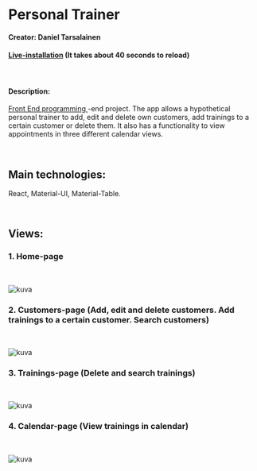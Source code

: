 # Personal Trainer

#### Creator: Daniel Tarsalainen

#### [Live-installation](https://personaltrainer-application.herokuapp.com/home) (It takes about 40 seconds to reload)

</br>

#### Description:
[Front End programming ](https://opinto-opas.haaga-helia.fi/course_unit/SWD4TN026) -end project. The app allows a hypothetical personal trainer to add, edit and delete own customers, add trainings to a certain customer or delete them. It also has a functionality to view appointments in three different calendar views.

</br>

## Main technologies: 
React, Material-UI, Material-Table.

</br>

## Views:

### 1. Home-page
</br>

 ![kuva](https://user-images.githubusercontent.com/77921212/160376735-b2f4ea36-a2e6-45f9-9e22-fdbd83a4870f.png)
 
 ### 2. Customers-page (Add, edit and delete customers. Add trainings to a certain customer. Search customers)
</br>

![kuva](https://user-images.githubusercontent.com/77921212/160377655-878a05db-c082-45c4-bcca-c4811471eed6.png)

### 3. Trainings-page (Delete and search trainings)
</br>

![kuva](https://user-images.githubusercontent.com/77921212/160377891-4e1e7ee8-c994-45b8-8059-cd6dde3d7424.png)

### 4. Calendar-page (View trainings in calendar)
</br>

![kuva](https://user-images.githubusercontent.com/77921212/160378291-bef57216-c7f5-4061-aec0-f1dad9d50047.png)

